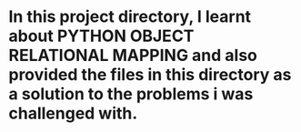 # In this project directory, I learnt  about PYTHON OBJECT RELATIONAL MAPPING and also provided the files in this directory as a solution to the problems i was challenged with.
